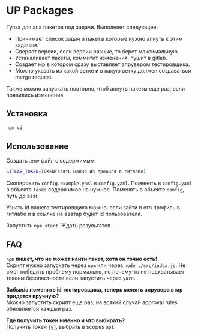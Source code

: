 # UP Packages

Тулза для апа пакетов под задачи. Выполняет следующее:

- Принимает список задач и пакеты которые нужно апнуть к этим задачам.
- Сверяет версии, если версии разные, то берет максимальную.
- Устаналивает пакеты, коммитит изменения, пушит в gitlab.
- Создает мр в котором сразу выставляет апрувером тестировщика.
- Можно указать из какой ветке и в какую ветку должен создаваться merge request.

Также можно запускать повторно, чтоб апнуть пакеты еще раз, если появились изменения.

## Установка

```bash
npm ci
```

## Использование

Создать .env файл с содержимым:

```bash
GITLAB_TOKEN=TOKEN(взять можно из профиля в гитлабе)
```

Скопировать `config.example.yaml` в `config.yaml`.
Поменять в `config.yaml` в объекте `tasks` содержимое на нужное. Поменять в объекте `config`, путь до assr.

Узнать id вашего тестировщика можно, если зайти в его профиль в гитлабе и в ссылке на аватар будет id пользователя.

Запустить `npm start`. Ждать результатов.

## FAQ

**`npm` пишет, что не может найти пакет, хотя он точно есть!**  
Скрипт нужно запускать через `npm` или через `node ./src/index.js`. Не смог победить проблему нормально, но почему-то не подхватывает токены безопастности если запустить через `yarn`.

**Забыл/а поменять id тестировщика, теперь менять апрувера в мр придется вручную?**  
Можно запустить скрипт еще раз, на всякий случай approval rules обновляется каждый раз.

**Где получить токен именно и что выбирать?**  
Получить токен [тут](http://gitlab.k8s.alfa.link/-/profile/personal_access_tokens), выбрать в scopes `api`.
